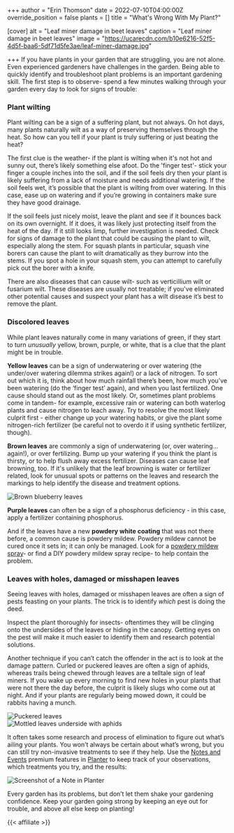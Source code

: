 +++
author = "Erin Thomson"
date = 2022-07-10T04:00:00Z
override_position = false
plants = []
title = "What's Wrong With My Plant?"

[cover]
alt = "Leaf miner damage in beet leaves"
caption = "Leaf miner damage in beet leaves"
image = "https://ucarecdn.com/b10e6216-52f5-4d5f-baa6-5df71d5fe3ae/leaf-miner-damage.jpg"

+++
If you have plants in your garden that are struggling, you are not alone. Even experienced gardeners have challenges in the garden. Being able to quickly identify and troubleshoot plant problems is an important gardening skill. The first step is to observe- spend a few minutes walking through your garden every day to look for signs of trouble:

### Plant wilting

Plant wilting can be a sign of a suffering plant, but not always. On hot days, many plants naturally wilt as a way of preserving themselves through the heat. So how can you tell if your plant is truly suffering or just beating the heat?

The first clue is the weather- if the plant is wilting when it's not hot and sunny out, there’s likely something else afoot. Do the 'finger test'- stick your finger a couple inches into the soil, and if the soil feels dry then your plant is likely suffering from a lack of moisture and needs additional watering. If the soil feels wet, it’s possible that the plant is wilting from over watering. In this case, ease up on watering and if you’re growing in containers make sure they have good drainage.

If the soil feels just nicely moist, leave the plant and see if it bounces back on its own overnight. If it does, it was likely just protecting itself from the heat of the day. If it still looks limp, further investigation is needed. Check for signs of damage to the plant that could be causing the plant to wilt, especially along the stem. For squash plants in particular, squash vine borers can cause the plant to wilt dramatically as they burrow into the stems. If you spot a hole in your squash stem, you can attempt to carefully pick out the borer with a knife.

There are also diseases that can cause wilt- such as verticillium wilt or fusarium wilt. These diseases are usually not treatable; if you've eliminated other potential causes and suspect your plant has a wilt disease it’s best to remove the plant.

### Discolored leaves

While plant leaves naturally come in many variations of green, if they start to turn _unusually_ yellow, brown, purple, or white, that is a clue that the plant might be in trouble.

**Yellow leaves** can be a sign of underwatering or over watering (the under/over watering dilemma strikes again!) or a lack of nitrogen. To sort out which it is, think about how much rainfall there’s been, how much you’ve been watering (do the ‘finger test’ again), and when you last fertilized. One cause should stand out as the most likely. Or, sometimes plant problems come in tandem- for example, excessive rain or watering can both waterlog plants and cause nitrogen to leach away. Try to resolve the most likely culprit first - either change up your watering habits, or give the plant some nitrogen-rich fertilizer (be careful not to overdo it if using synthetic fertilizer, though).

**Brown leaves** are commonly a sign of underwatering (or, over watering…again!), or over fertilizing. Bump up your watering if you think the plant is thirsty, or to help flush away excess fertilizer. Diseases can cause leaf browning, too. If it's unlikely that the leaf browning is water or fertilizer related, look for unusual spots or patterns on the leaves and research the markings to help identify the disease and treatment options.

![Brown blueberry leaves](https://ucarecdn.com/10c9baee-d2d9-4eff-a4c3-7c7bdf80d710/brown-leaves.jpg)

**Purple leaves** can often be a sign of a phosphorus deficiency - in this case, apply a fertilizer containing phosphorus.

And if the leaves have a new **powdery white coating** that was not there before, a common cause is powdery mildew. Powdery mildew cannot be cured once it sets in; it can only be managed. Look for a [powdery mildew spray](https://www.amazon.com/s?k=powdery+mildew+spray)- or find a DIY powdery mildew spray recipe- to help contain the problem.

### Leaves with holes, damaged or misshapen leaves

Seeing leaves with holes, damaged or misshapen leaves are often a sign of pests feasting on your plants. The trick is to identify _which_ pest is doing the deed.

Inspect the plant thoroughly for insects- oftentimes they will be clinging onto the undersides of the leaves or hiding in the canopy. Getting eyes on the pest will make it much easier to identify them and research potential solutions.

Another technique if you can’t catch the offender in the act is to look at the damage pattern. Curled or puckered leaves are often a sign of aphids, whereas trails being chewed through leaves are a telltale sign of leaf miners. If you wake up every morning to find new holes in your plants that were not there the day before, the culprit is likely slugs who come out at night. And if your plants are regularly being mowed down, it could be rabbits having a munch.

![Puckered leaves](https://ucarecdn.com/49a2dde2-ee24-452d-8a42-348aa3ef00f8/mottled-leaves.jpg)  
![Mottled leaves underside with aphids](https://ucarecdn.com/d2cf1ed1-f93e-4f45-be20-a7f18a2832bf/aphids-on-leaf.jpg)

It often takes some research and process of elimination to figure out what’s ailing your plants. You won’t always be certain about what’s wrong, but you can still try non-invasive treatments to see if they help. Use the [Notes and Events](https://info.planter.garden/premium/#notes-and-events) premium features in [Planter](https://planter.garden/) to keep track of your observations, which treatments you try, and the results:

![Screenshot of a Note in Planter](https://ucarecdn.com/41eb31b5-6dd4-469c-a2b9-e7087d4e7d31/tomato-note-screenshot.jpg)

Every garden has its problems, but don’t let them shake your gardening confidence. Keep your garden going strong by keeping an eye out for trouble, and above all else keep on planting!

{{< affiliate >}}